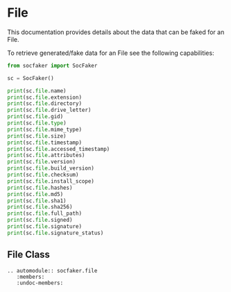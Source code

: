 # File

This documentation provides details about the data that can be faked for an File.

To retrieve generated/fake data for an File see the following capabilities:


```python
from socfaker import SocFaker

sc = SocFaker()

print(sc.file.name)
print(sc.file.extension)
print(sc.file.directory)
print(sc.file.drive_letter)
print(sc.file.gid)
print(sc.file.type)
print(sc.file.mime_type)
print(sc.file.size)
print(sc.file.timestamp)
print(sc.file.accessed_timestamp)
print(sc.file.attributes)
print(sc.file.version)
print(sc.file.build_version)
print(sc.file.checksum)
print(sc.file.install_scope)
print(sc.file.hashes)
print(sc.file.md5)
print(sc.file.sha1)
print(sc.file.sha256)
print(sc.file.full_path)
print(sc.file.signed)
print(sc.file.signature)
print(sc.file.signature_status)
```

## File Class

```eval_rst
.. automodule:: socfaker.file
   :members:
   :undoc-members:
```